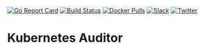 [![Go Report Card](https://goreportcard.com/badge/kubeops.dev/auditor)](https://goreportcard.com/report/kubeops.dev/auditor)
[![Build Status](https://github.com/kubeops/auditor/workflows/CI/badge.svg)](https://github.com/kubeops/auditor/actions?workflow=CI)
[![Docker Pulls](https://img.shields.io/docker/pulls/appscode/auditor.svg)](https://hub.docker.com/r/appscode/auditor/)
[![Slack](https://slack.appscode.com/badge.svg)](https://slack.appscode.com/#kubepack)
[![Twitter](https://img.shields.io/twitter/follow/kubeops.svg?style=social&logo=twitter&label=Follow)](https://twitter.com/intent/follow?screen_name=Kubeops)

# Kubernetes Auditor

